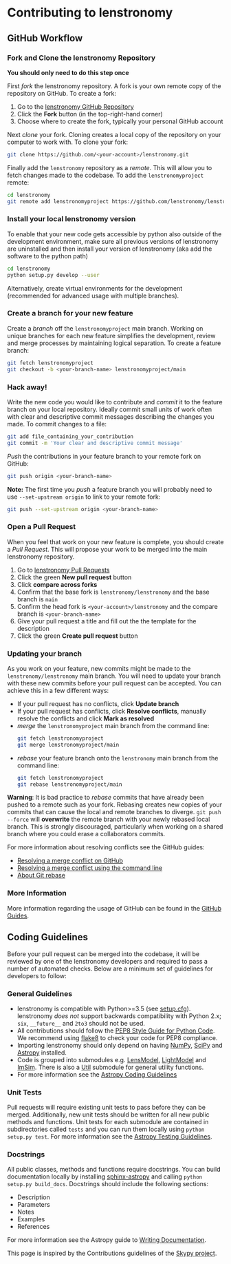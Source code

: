 Contributing to lenstronomy
===========================

GitHub Workflow
---------------

### Fork and Clone the lenstronomy Repository
**You should only need to do this step once**

First *fork* the lenstronomy repository. A fork is your own remote copy of the repository on GitHub. To create a fork:

  1. Go to the [lenstronomy GitHub Repository](https://github.com/lenstronomy/lenstronomy)
  2. Click the **Fork** button (in the top-right-hand corner)
  3. Choose where to create the fork, typically your personal GitHub account

Next *clone* your fork. Cloning creates a local copy of the repository on your computer to work with. To clone your fork:

  ```bash
  git clone https://github.com/<your-account>/lenstronomy.git
  ```

Finally add the `lenstronomy` repository as a *remote*. This will allow you to fetch changes made to the codebase. To add the `lenstronomyproject` remote:

  ```bash
  cd lenstronomy
  git remote add lenstronomyproject https://github.com/lenstronomy/lenstronomy.git
  ```

### Install your local lenstronomy version

To enable that your new code gets accessible by python also outside of the development environment, 
make sure all previous versions of lenstronomy are uninstalled and then install your version of lenstronomy (aka add the software to the python path)

  ```bash
  cd lenstronomy
  python setup.py develop --user
  ```

Alternatively, create virtual environments for the development (recommended for advanced usage with multiple branches).



### Create a branch for your new feature

Create a *branch* off the `lenstronomyproject` main branch. Working on unique branches for each new feature simplifies the development, review and merge processes by maintaining logical separation. To create a feature branch:

  ```bash
  git fetch lenstronomyproject
  git checkout -b <your-branch-name> lenstronomyproject/main
  ```

### Hack away!

Write the new code you would like to contribute and *commit* it to the feature branch on your local repository. Ideally commit small units of work often with clear and descriptive commit messages describing the changes you made. To commit changes to a file:

  ```bash
  git add file_containing_your_contribution
  git commit -m 'Your clear and descriptive commit message'
  ```

*Push* the contributions in your feature branch to your remote fork on GitHub:

  ```bash
  git push origin <your-branch-name>
  ```


**Note:** The first time you *push* a feature branch you will probably need to use `--set-upstream origin` to link to your remote fork:

  
  ```bash
  git push --set-upstream origin <your-branch-name>
  ```

### Open a Pull Request

When you feel that work on your new feature is complete, you should create a *Pull Request*. This will propose your work to be merged into the main lenstronomy repository.

  1. Go to [lenstronomy Pull Requests](https://github.com/lenstronomy/lenstronomy/pulls)
  2. Click the green **New pull request** button
  3. Click **compare across forks**
  4. Confirm that the base fork is `lenstronomy/lenstronomy` and the base branch is `main`
  5. Confirm the head fork is `<your-account>/lenstronomy` and the compare branch is `<your-branch-name>`
  6. Give your pull request a title and fill out the the template for the description
  7. Click the green **Create pull request** button

### Updating your branch

As you work on your feature, new commits might be made to the `lenstronomy/lenstronomy` main branch. You will need to update your branch with these new commits before your pull request can be accepted. You can achieve this in a few different ways:

  - If your pull request has no conflicts, click **Update branch**
  - If your pull request has conflicts, click **Resolve conflicts**, manually resolve the conflicts and click **Mark as resolved**
  - *merge* the `lenstronomyproject` main branch from the command line:
    ```bash
    git fetch lenstronomyproject
    git merge lenstronomyproject/main
    ```
  - *rebase* your feature branch onto the `lenstronomy` main branch from the command line:
    ```bash
    git fetch lenstronomyproject
    git rebase lenstronomyproject/main
    ```

**Warning**: It is bad practice to *rebase* commits that have already been pushed to a remote such as your fork. Rebasing creates new copies of your commits that can cause the local and remote branches to diverge. `git push --force` will **overwrite** the remote branch with your newly rebased local branch. This is strongly discouraged, particularly when working on a shared branch where you could erase a collaborators commits.

For more information about resolving conflicts see the GitHub guides:
  - [Resolving a merge conflict on GitHub](https://help.github.com/en/github/collaborating-with-issues-and-pull-requests/resolving-a-merge-conflict-on-github)
  - [Resolving a merge conflict using the command line](https://help.github.com/en/github/collaborating-with-issues-and-pull-requests/resolving-a-merge-conflict-using-the-command-line)
  - [About Git rebase](https://help.github.com/en/github/using-git/about-git-rebase)

### More Information

More information regarding the usage of GitHub can be found in the [GitHub Guides](https://guides.github.com/).

Coding Guidelines
-----------------

Before your pull request can be merged into the codebase, it will be reviewed by one of the lenstronomy developers and required to pass a number of automated checks. Below are a minimum set of guidelines for developers to follow:

### General Guidelines

- lenstronomy is compatible with Python>=3.5 (see [setup.cfg](setup.cfg)). lenstronomy *does not* support backwards compatibility with Python 2.x; `six`, `__future__` and `2to3` should not be used.
- All contributions should follow the [PEP8 Style Guide for Python Code](https://www.python.org/dev/peps/pep-0008/). We recommend using [flake8](https://flake8.pycqa.org/) to check your code for PEP8 compliance.
- Importing lenstronomy should only depend on having [NumPy](https://www.numpy.org), [SciPy](https://www.scipy.org/) and [Astropy](https://www.astropy.org/) installed.
- Code is grouped into submodules e.g. [LensModel](lenstronomy/LensModel), [LightModel](lenstronomy/LightModel) and [ImSim](lenstronomy/ImSim). There is also a [Util](lenstronomy/Util) submodule for general utility functions.
- For more information see the [Astropy Coding Guidelines](http://docs.astropy.org/en/latest/development/codeguide.html)

### Unit Tests

Pull requests will require existing unit tests to pass before they can be merged. Additionally, new unit tests should be written for all new public methods and functions. Unit tests for each submodule are contained in subdirectories called `tests` and you can run them locally using `python setup.py test`. For more information see the [Astropy Testing Guidelines](https://docs.astropy.org/en/stable/development/testguide.html).

### Docstrings

All public classes, methods and functions require docstrings. You can build documentation locally by installing [sphinx-astropy](https://github.com/astropy/sphinx-astropy) and calling `python setup.py build_docs`. Docstrings should include the following sections:

  - Description
  - Parameters
  - Notes
  - Examples
  - References

For more information see the Astropy guide to [Writing Documentation](https://docs.astropy.org/en/stable/development/docguide.html).

This page is inspired by the Contributions guidelines of the [Skypy project](https://github.com/skypyproject/skypy/blob/main/CONTRIBUTING.md).
